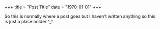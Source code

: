 +++
title = "Post Title"
date = "1970-01-01"
+++

So this is normally where a post goes but I haven't written anything so this is just a place holder ^_^



